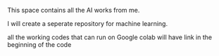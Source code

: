 This space contains all the AI works from me.

I will create a seperate repository for machine learning.

all the working codes that can run on Google colab will have link in the beginning of the code
